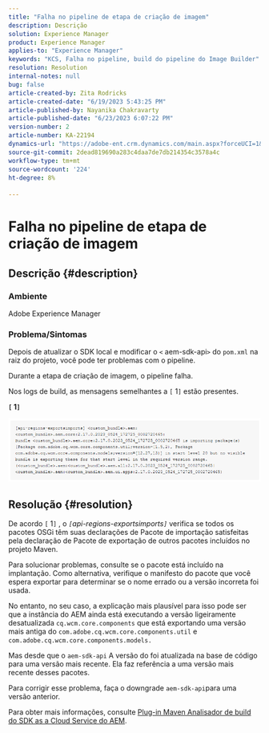 ```yaml
---
title: "Falha no pipeline de etapa de criação de imagem"
description: Descrição
solution: Experience Manager
product: Experience Manager
applies-to: "Experience Manager"
keywords: "KCS, Falha no pipeline, build do pipeline do Image Builder"
resolution: Resolution
internal-notes: null
bug: false
article-created-by: Zita Rodricks
article-created-date: "6/19/2023 5:43:25 PM"
article-published-by: Nayanika Chakravarty
article-published-date: "6/23/2023 6:07:22 PM"
version-number: 2
article-number: KA-22194
dynamics-url: "https://adobe-ent.crm.dynamics.com/main.aspx?forceUCI=1&pagetype=entityrecord&etn=knowledgearticle&id=116e6dc8-c80e-ee11-8f6d-6045bd006b3d"
source-git-commit: 2dead819690a283c4daa7de7db214354c3578a4c
workflow-type: tm+mt
source-wordcount: '224'
ht-degree: 8%

---
```


# Falha no pipeline de etapa de criação de imagem

## Descrição {#description}


### Ambiente

Adobe Experience Manager

### Problema/Sintomas

Depois de atualizar o SDK local e modificar o `<` aem-sdk-api`>`  do `pom.xml` na raiz do projeto, você pode ter problemas com o pipeline.

Durante a etapa de criação de imagem, o pipeline falha.

Nos logs de build, as mensagens semelhantes a `[` 1`]`  estão presentes.

<b>`[` 1`]` </b>

<b>![](assets/___9f82ca57-ec11-ee11-8f6d-6045bd0067ea___.png)</b>


## Resolução {#resolution}


De acordo `[` 1`]` , o *`[`api-regions-exportsimports`]`* verifica se todos os pacotes OSGi têm suas declarações de Pacote de importação satisfeitas pela declaração de Pacote de exportação de outros pacotes incluídos no projeto Maven.

Para solucionar problemas, consulte se o pacote está incluído na implantação. Como alternativa, verifique o manifesto do pacote que você espera exportar para determinar se o nome errado ou a versão incorreta foi usada.

No entanto, no seu caso, a explicação mais plausível para isso pode ser que a instância do AEM ainda está executando a versão ligeiramente desatualizada `cq.wcm.core.components` que está exportando uma versão mais antiga do `com.adobe.cq.wcm.core.components.util` e `com.adobe.cq.wcm.core.components.models.`

Mas desde que o `aem-sdk-api` A versão do foi atualizada na base de código para uma versão mais recente. Ela faz referência a uma versão mais recente desses pacotes.

Para corrigir esse problema, faça o downgrade `aem-sdk-api`para uma versão anterior.

Para obter mais informações, consulte [Plug-in Maven Analisador de build do SDK as a Cloud Service do AEM](https://experienceleague.adobe.com/docs/experience-manager-core-components/using/developing/archetype/build-analyzer-maven-plugin.html?lang=pt-BR).
